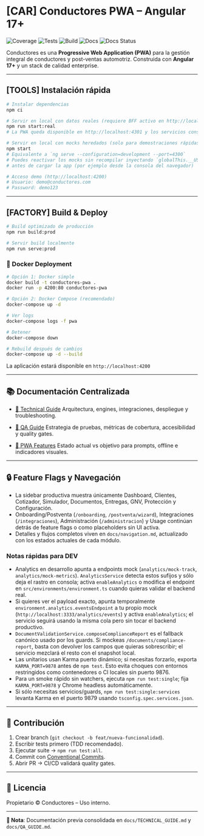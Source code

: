 # [CAR] Conductores PWA – Angular 17+

![Coverage](reports/quality/coverage-badge.svg)
![Tests](reports/quality/tests-badge.svg)
![Build](reports/quality/build-badge.svg)
![Docs](https://img.shields.io/badge/docs-centralized-blue)
![Docs Status](https://img.shields.io/badge/docs-optimized-brightgreen)

Conductores es una **Progressive Web Application (PWA)** para la gestión integral de conductores y post-ventas automotriz.
Construida con **Angular 17+** y un stack de calidad enterprise.

---

## [TOOLS] Instalación rápida

```bash
# Instalar dependencias
npm ci

# Servir en local con datos reales (requiere BFF activo en http://localhost:3000)
npm run start:real
# La PWA queda disponible en http://localhost:4301 y los servicios consumen endpoints `/api`

# Servir en local con mocks heredados (solo para demostraciones rápidas)
npm start
# Equivalente a `ng serve --configuration=development --port=4300`
# Puedes reactivar los mocks sin recompilar inyectando `globalThis.__USE_MOCK_DATA__ = true`
# antes de cargar la app (por ejemplo desde la consola del navegador)

# Acceso demo (http://localhost:4200)
# Usuario: demo@conductores.com
# Password: demo123
```

---

## [FACTORY] Build & Deploy

```bash
# Build optimizado de producción
npm run build:prod

# Servir build localmente
npm run serve:prod
```

### 🐳 Docker Deployment

```bash
# Opción 1: Docker simple
docker build -t conductores-pwa .
docker run -p 4200:80 conductores-pwa

# Opción 2: Docker Compose (recomendado)
docker-compose up -d

# Ver logs
docker-compose logs -f pwa

# Detener
docker-compose down

# Rebuild después de cambios
docker-compose up -d --build
```

La aplicación estará disponible en `http://localhost:4200`

---

## 📚 Documentación Centralizada

* [📖 Technical Guide](docs/TECHNICAL_GUIDE.md)
  Arquitectura, engines, integraciones, despliegue y troubleshooting.

* [🧪 QA Guide](docs/QA_GUIDE.md)
  Estrategia de pruebas, métricas de cobertura, accesibilidad y quality gates.

* [📱 PWA Features](docs/pwa-features.md)
  Estado actual vs objetivo para prompts, offline e indicadores visuales.

---

## 🔒 Feature Flags y Navegación

- La sidebar productiva muestra únicamente Dashboard, Clientes, Cotizador, Simulador, Documentos, Entregas, GNV, Protección y Configuración.
- Onboarding/Postventa (`/onboarding`, `/postventa/wizard`), Integraciones (`/integraciones`), Administración (`/administracion`) y Usage continúan detrás de feature flags o como placeholders sin UI activa.
- Detalles y flujos completos viven en `docs/navigation.md`, actualizado con los estados actuales de cada módulo.

### Notas rápidas para DEV

- Analytics en desarrollo apunta a endpoints mock (`analytics/mock-track`, `analytics/mock-metrics`). `AnalyticsService` detecta estos sufijos y sólo deja el rastro en consola; activa `enableAnalytics` o modifica el endpoint en `src/environments/environment.ts` cuando quieras validar el backend real.
- Si quieres ver el payload exacto, apunta temporalmente `environment.analytics.eventsEndpoint` a tu propio mock (`http://localhost:3333/analytics/events`) y activa `enableAnalytics`; el servicio seguirá usando la misma cola pero sin tocar el backend productivo.
- `DocumentValidationService.composeComplianceReport` es el fallback canónico usado por los guards. Si mockeas `/documents/compliance-report`, basta con devolver los campos que quieras sobrescribir; el servicio mezclará el resto con el snapshot local.
- Las unitarios usan Karma puerto dinámico; si necesitas forzarlo, exporta `KARMA_PORT=9878` antes de `npm test`. Esto evita choques con entornos restringidos como contenedores o CI locales sin puerto 9876.
- Para un smoke rápido sin watchers, ejecuta `npm run test:single`; fija `KARMA_PORT=9878` y Chrome headless automáticamente.
- Si sólo necesitas servicios/guards, `npm run test:single:services` levanta Karma en el puerto 9879 usando `tsconfig.spec.services.json`.

---

## 🤝 Contribución

1. Crear branch (`git checkout -b feat/nueva-funcionalidad`).
2. Escribir tests primero (TDD recomendado).
3. Ejecutar suite → `npm run test:all`.
4. Commit con [Conventional Commits](https://conventionalcommits.org/).
5. Abrir PR → CI/CD validará quality gates.

---

## 📝 Licencia

Propietario © Conductores – Uso interno.

---

**📎 Nota**: Documentación previa consolidada en `docs/TECHNICAL_GUIDE.md` y `docs/QA_GUIDE.md`.
